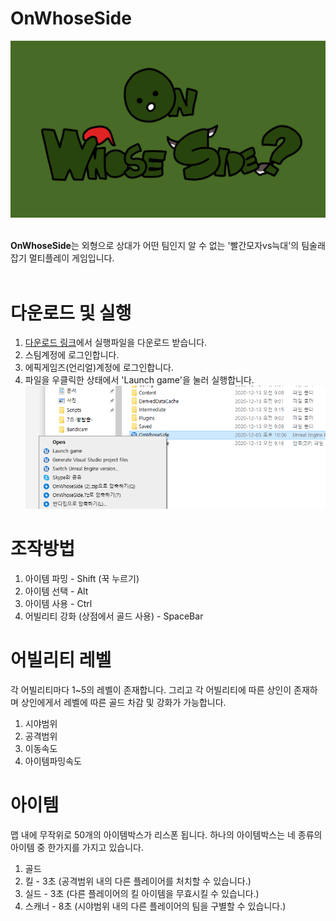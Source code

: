 # OnWhoseSide
<center><img src="Title.png"></img>
</center>
<br>

**OnWhoseSide**는 외형으로 상대가 어떤 팀인지 알 수 없는 '빨간모자vs늑대'의 팀술래잡기 멀티플레이 게임입니다.
<br><br>

# 다운로드 및 실행
1. [다운로드 링크](https://drive.google.com/file/d/13nw_n8hRJnKJYjkftJxZBEu5yOul1XGy/view?usp=sharing)에서 실행파일을 다운로드 받습니다.
2. 스팀계정에 로그인합니다.
3. 에픽게임즈(언리얼)계정에 로그인합니다.
4. 파일을 우클릭한 상태에서 'Launch game'을 눌러 실행합니다. <img src="실행방법.png"></img>

# 조작방법
1. 아이템 파밍 - Shift (꾹 누르기)
2. 아이템 선택 - Alt
3. 아이템 사용 - Ctrl
4. 어빌리티 강화 (상점에서 골드 사용) - SpaceBar

# 어빌리티 레벨
각 어빌리티마다 1~5의 레벨이 존재합니다. 그리고 각 어빌리티에 따른 상인이 존재하며 상인에게서 레벨에 따른 골드 차감 및 강화가 가능합니다.
1. 시야범위
2. 공격범위
3. 이동속도
4. 아이템파밍속도

# 아이템
맵 내에 무작위로 50개의 아이템박스가 리스폰 됩니다. 하나의 아이템박스는 네 종류의 아이템 중 한가지를 가지고 있습니다.
1. 골드
2. 킬 - 3초 (공격범위 내의 다른 플레이어를 처치할 수 있습니다.)
3. 실드 - 3초 (다른 플레이어의 킬 아이템을 무효시킬 수 있습니다.)
4. 스캐너 - 8초 (시야범위 내의 다른 플레이어의 팀을 구별할 수 있습니다.)
